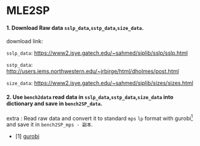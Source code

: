 # MLE2SP

#### 1. Download Raw data `sslp_data`,`sstp_data`,`size_data`.
 download link:

`sslp_data`: https://www2.isye.gatech.edu/~sahmed/siplib/sslp/sslp.html

`sstp_data`: http://users.iems.northwestern.edu/~jrbirge/html/dholmes/post.html

`size_data`: https://www2.isye.gatech.edu/~sahmed/siplib/sizes/sizes.html

#### 2. Use `bench2data` read data in `sslp_data`,`sstp_data`,`size_data` into dictionary and save in `bench2SP_data`.

extra : Read raw data and convert it to standard `mps` `lp` format with gurobi[<sup>1</sup>](#refer-anchor-1) and save it in `bench2SP_mps - 副本`.

<div id="refer-anchor-1"></div>

- [1] [gurobi](https://www.gurobi.com/)
